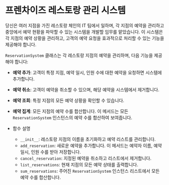 # 프렌차이즈 레스토랑 관리 시스템
당신은 여러 지점을 가진 레스토랑 체인의 IT 팀에서 일하며, 각 지점의 예약을 관리하고 중앙에서 예약 현황을 파악할 수 있는 시스템을 개발할 임무를 맡았습니다. 이 시스템은 각 지점의 예약 상황을 관리하고, 고객의 예약 요청을 효과적으로 처리할 수 있는 기능을 제공해야 합니다.

 `ReservationSystem` 클래스는 각 레스토랑 지점의 예약을 관리하며, 다음 기능을 제공해야 합니다:

  - **예약 추가**: 고객이 특정 지점, 예약 일시, 인원 수에 대한 예약을 요청하면 시스템에 추가합니다.
  - **예약 취소**: 고객이 예약을 취소할 수 있으며, 해당 예약을 시스템에서 제거합니다.
  - **예약 조회**: 특정 지점의 모든 예약 상황을 확인할 수 있습니다.
  - **예약 집계**: 모든 지점의 예약 수를 합산합니다. 이 메서드는 모든 `ReservationSystem` 인스턴스의 예약 수를 합산하여 보여줍니다.

- 함수 설명

  - `__init__`: 레스토랑 지점의 이름을 초기화하고 예약 리스트를 관리합니다.
  - `add_reservation`: 새로운 예약을 추가합니다. 이 메서드는 예약자 이름, 예약 일시, 인원 수를 받아 저장합니다.
  - `cancel_reservation`: 지정된 예약을 취소하고 리스트에서 제거합니다.
  - `list_reservations`: 현재 지점의 모든 예약 상태를 출력합니다.
  - `sum_reservations`: 주어진 `ReservationSystem` 인스턴스 리스트에서 모든 예약 수를 합산합니다.
